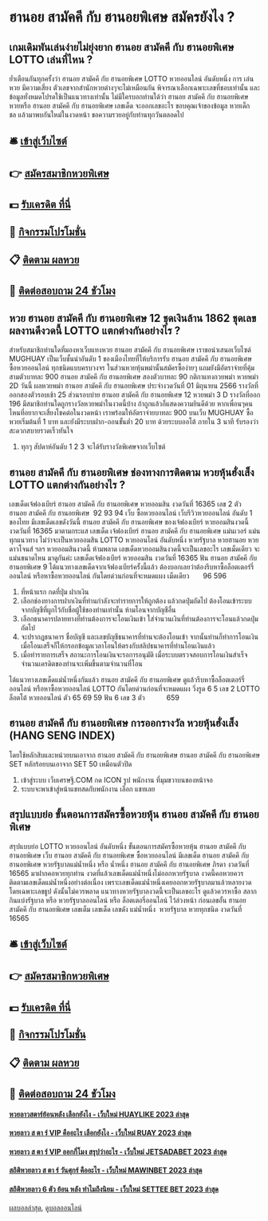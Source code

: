 # ฮานอย สามัคคี กับ ฮานอยพิเศษ สมัครยังไง ?
## เกมเดิมพันเล่นง่ายไม่ยุ่งยาก ฮานอย สามัคคี กับ ฮานอยพิเศษ LOTTO เล่นที่ไหน ?
ย้ำเตือนกันทุกครั้งว่า ฮานอย สามัคคี กับ ฮานอยพิเศษ LOTTO หวยออนไลน์ อันดับหนึ่ง การ เล่นหวย มีความเสี่ยง ตัวเลขจากสำนักหวยต่างๆจะไม่เหมือนกัน พิจารณาเลือกเฉพาะเลขที่ชอบเท่านั้น และ ข้อมูลทั่งหมดโปรดใช้เป็นแนวทางเท่านั้น ไม่มีใครบอกท่านใด้ว่า ฮานอย สามัคคี กับ ฮานอยพิเศษ หวยหรือ ฮานอย สามัคคี กับ ฮานอยพิเศษ เลขเด็ด จะออกเลขอะไร ขอบคุณเจ้าของข้อมูล หวยเด็กชล แล้วมาพบกันใหม่ในงวดหน้า ขอความรวยอยู่กับท่านทุกวันตลอดไป

## 🛎 [เข้าสู่เว็บไซต์](https://bit.ly/3BG5bNw)
## 👉 [สมัครสมาชิกหวยพิเศษ](https://bit.ly/3BG5bNw)
## 💵 [รับเครดิต ที่นี่](https://bit.ly/3C3mvgS)
## 👑 [กิจกรรมโปรโมชั่น](https://bit.ly/3C3mvgS)
## 📋 [ติดตาม ผลหวย](https://bit.ly/3C3mvgS)
## 📱 [ติดต่อสอบถาม 24 ชัวโมง](https://bit.ly/3C3mvgS)

## หวย ฮานอย สามัคคี กับ ฮานอยพิเศษ 12 ชุดเงินล้าน 1862 ชุดเลขผลงานดีงวดนี้ LOTTO แตกต่างกันอย่างไร ?
สำหรับสมาชิกท่านใดที่มองหาเว็บแทงหวย ฮานอย สามัคคี กับ ฮานอยพิเศษ เราขอนำเสนอเว็บไซต์ MUGHUAY เป็นเว็บชั้นนำอันดับ 1 ของเมืองไทยที่ให้บริการรับ ฮานอย สามัคคี กับ ฮานอยพิเศษ ซื้อหวยออนไลน์ ทุกชนิดแบบครบวงจร ในส่วนหวยหุ้นพม่านั้นสมัครซื้อง่ายๆ แถมยังมีอัตราจ่ายที่คุ้มสามตัวบาทละ 900 ฮานอย สามัคคี กับ ฮานอยพิเศษ สองตัวบาทละ 90
กติกาแทงกวยพม่า หวยพม่า 2D วันนี้
ผลหวยพม่า ฮานอย สามัคคี กับ ฮานอยพิเศษ ประจำงวดวันที่ 01 มิถุนายน 2566 รางวัลที่ออกสองตัวรอบเช้า 25 ส่วนรอบบ่าย ฮานอย สามัคคี กับ ฮานอยพิเศษ 12 หวยพม่า 3 D รางวัลที่ออก 196 มีสมาชิกท่านใดถูกรางวัลหวยพม่าในงวดนี้บ้าง ถ้าถูกแล้วก็แสดงความยินดีด้วย หากเพื่อนๆคนไหนที่อยากจะเสี่ยงโชคต่อในงวดหน้า เราพร้อมให้อัตราจ่ายบาทละ 900 บนเว็บ MUGHUAY ซื้อหวยเริ่มต้นที่ 1 บาท และยังมีระบบฝาก-ถอนขั้นต่ำ 20 บาท ด้วยระบบออโต้ ภายใน 3 นาที รับรองว่าสะดวกสบายรวดเร็วทันใจ
1. ทุกๆ สัปดาห์อันดับ 1 2 3 จะได้รับรางวัลพิเศษจากเว็บไซต์

## ฮานอย สามัคคี กับ ฮานอยพิเศษ ช่องทางการติดตาม หวยหุ้นฮั่งเส็ง LOTTO แตกต่างกันอย่างไร ?
เลขเด็ดเจ้ฟองเบียร์ ฮานอย สามัคคี กับ ฮานอยพิเศษ หวยออมสิน งวดวันที่ 16365
เลข 2 ตัว     ฮานอย สามัคคี กับ ฮานอยพิเศษ  92 93 94
เว็บ ซื้อหวยออนไลน์ เว็บรีวิวหวยออนไลน์ อันดับ 1 ของไทย มีเลขเด็ดเลขดังวันนี้ ฮานอย สามัคคี กับ ฮานอยพิเศษ ของเจ้ฟองเบียร์ หวยออมสินงวดนี้ งวดวันที่ 16365 มาตามกระแส เลขเด็ด เจ้ฟองเบียร์ ฮานอย สามัคคี กับ ฮานอยพิเศษ แม่นเวอร์ แม่นทุกแนวทาง ไม่ว่าจะเป็นหวยออมสิน LOTTO หวยออนไลน์ อันดับหนึ่ง หวยรัฐบาล หวยฮานอย หวยดาวโจนส์ ฯลฯ หวยออมสินงวดนี้ ห้ามพลาด เลขเด็ดหวยออมสินงวดนี้จะเป็นเลขอะไร เลขเม็ดเดียว จะแม่นขนาดไหน มาดูกันค่ะ
เลขเด็ดเจ้ฟองเบียร์ หวยออมสิน งวดวันที่ 16365
ฟัน ฮานอย สามัคคี กับ ฮานอยพิเศษ 9
ได้แนวทางเลขเด็ดจากเจ้ฟองเบียร์ครั้งนี้แล้ว ต้องบอกเลยว่าต้องรีบหาซื้อล็อตเตอร์รี่ออนไลน์ หรือหาซื้อหวยออนไลน์ กันโดยด่วนก่อนที่จะหมดแผง
เม็ดเดียว       96 596
1. ที่หน้าแรก กดที่ปุ่ม ฝากเงิน
2. เลือกช่องทางการฝากเงินที่ท่านกำลังจะทำรายการให้ถูกต้อง แล้วกดปุ่มถัดไป ต้องโอนเข้าระบบจากบัญชีที่ผูกไว้กับชื่อผู้ใช้ของท่านเท่านั้น ห้ามโอนจากบัญชีอื่น
3. เลือกธนาคารปลายทางที่ท่านต้องการจะโอนเงินเข้า ใส่จำนวนเงินที่ท่านต้องการจะโอนแล้วกดปุ่มถัดไป
4. จะปรากฏธนาคาร ชื่อบัญชี และเลขบัญชีธนาคารที่ท่านจะต้องโอนเข้า จากนั้นท่านก็ทำการโอนเงิน เมื่อโอนเสร็จก็ให้กรอกข้อมูลเวลาโอนให้ตรงกับสลิปธนาคารที่ท่านโอนเงินแล้ว
5. เมื่อทำรายการเสร็จ สถานะการโอนเงินจะรอการอนุมัติ เมื่อระบบตรวจสอบการโอนเงินสำเร็จจำนวนเครดิตของท่านจะเพิ่มขึ้นตามจำนวนที่โอน

ได้แนวทางเลขเด็ดแม่น้ำหนึ่งกันแล้ว ฮานอย สามัคคี กับ ฮานอยพิเศษ ดูแล้วรีบหาซื้อล็อตเตอร์รี่ออนไลน์ หรือหาซื้อหวยออนไลน์ LOTTO กันโดยด่วนก่อนที่จะหมดแผง
วิ่งรูด 6 5
เลข 2 LOTTO ล็อตโต้ หวยออนไลน์ ตัว 65 69 59
ฟัน 6
เลข 3 ตัว           659

## ฮานอย สามัคคี กับ ฮานอยพิเศษ การออกรางวัล หวยหุ้นฮั่งเส็ง (HANG SENG INDEX)
โดยใช้หลักสิบและหน่วยบนเอาจาก ฮานอย สามัคคี กับ ฮานอยพิเศษ ฮานอย สามัคคี กับ ฮานอยพิเศษ SET หลักร้อยบนเอาจาก SET 50 เหมือนตัวปิด
1. เข้าสู่ระบบ เว็บเศรษฐี.COM กด ICON รูป พนักงาน ที่มุมขวาบนของหน้าจอ
2. ระบบจะพาเข้าสู่หน้าแชทสดกับพนักงาน เลือก แชทเลย

## สรุปแบบย่อ ขั้นตอนการสมัครซื้อหวยหุ้น ฮานอย สามัคคี กับ ฮานอยพิเศษ
สรุปแบบย่อ LOTTO หวยออนไลน์ อันดับหนึ่ง ขั้นตอนการสมัครซื้อหวยหุ้น ฮานอย สามัคคี กับ ฮานอยพิเศษ เว็บ ฮานอย สามัคคี กับ ฮานอยพิเศษ ซื้อหวยออนไลน์ มีเลขเด็ด ฮานอย สามัคคี กับ ฮานอยพิเศษ หวยรัฐบาลแม่น้ำหนึ่ง หรือ น้ำหนึ่ง ฮานอย สามัคคี กับ ฮานอยพิเศษ ภิรดา งวดวันที่ 16565 มาฝากคอหวยทุกท่าน งวดที่แล้วเลขเด็ดแม่น้ำหนึ่งไม่ออกหวยรัฐบาล งวดนี้คอหวยควรติดตามเลขเด็ดแม่น้ำหนึ่งอย่างต่อเนื่อง เพราะเลขเด็ดแม่น้ำหนึ่งเคยออกหวยรัฐบาลมาแล้วหลายงวด โดยเฉพาะเลขธูป ดังนั้นไม่ควรพลาด แนวทางหวยรัฐบาลงวดนี้จะเป็นเลขอะไร ดูแล้วควรหาซื้อ สลากกินแบ่งรัฐบาล หรือ หวยรัฐบาลออนไลน์ หรือ ล็อตเตอรี่ออนไลน์ ไว้ล่วงหน้า ก่อนเลขอั้น ฮานอย สามัคคี กับ ฮานอยพิเศษ เลขเต็ม
เลขเด็ด เลขดัง แม่น้ำหนึ่ง  หวยรัฐบาล หวยทุกชนิด งวดวันที่ 16565

## 🛎 [เข้าสู่เว็บไซต์](https://bit.ly/3BG5bNw)
## 👉 [สมัครสมาชิกหวยพิเศษ](https://bit.ly/3BG5bNw)
## 💵 [รับเครดิต ที่นี่](https://bit.ly/3C3mvgS)
## 👑 [กิจกรรมโปรโมชั่น](https://bit.ly/3C3mvgS)
## 📋 [ติดตาม ผลหวย](https://bit.ly/3C3mvgS)
## 📱 [ติดต่อสอบถาม 24 ชัวโมง](https://bit.ly/3C3mvgS)

#### [หวยลาวสตาร์ย้อนหลัง เลือกยังไง - เว็บใหม่ HUAYLIKE 2023 ล่าสุด](https://atom.io/themes/หวยลาวสตาร์ย้อนหลัง%20เลือกยังไง%20-%20เว็บใหม่%20huaylike%202023%20ล่าสุด)
#### [หวยลาว ส ตา ร์ VIP คืออะไร เลือกยังไง - เว็บใหม่ RUAY 2023 ล่าสุด](https://atom.io/themes/หวยลาว%20ส%20ตา%20ร์%20vip%20คืออะไร%20เลือกยังไง%20-%20เว็บใหม่%20ruay%202023%20ล่าสุด)
#### [หวยลาว ส ตา ร์ VIP ออกกี่โมง สรุปว่าอะไร - เว็บใหม่ JETSADABET 2023 ล่าสุด](https://atom.io/themes/หวยลาว%20ส%20ตา%20ร์%20vip%20ออกกี่โมง%20สรุปว่าอะไร%20-%20เว็บใหม่%20jetsadabet%202023%20ล่าสุด)
#### [สถิติหวยลาว ส ตา ร์ วันศุกร์ คืออะไร - เว็บใหม่ MAWINBET 2023 ล่าสุด](https://atom.io/themes/สถิติหวยลาว%20ส%20ตา%20ร์%20วันศุกร์%20คืออะไร%20-%20เว็บใหม่%20mawinbet%202023%20ล่าสุด)
#### [สถิติหวยลาว 6 ตัว ย้อน หลัง ทำไมถึงนิยม - เว็บใหม่ SETTEE BET 2023 ล่าสุด](https://atom.io/themes/สถิติหวยลาว%206%20ตัว%20ย้อน%20หลัง%20ทำไมถึงนิยม%20-%20เว็บใหม่%20settee%20bet%202023%20ล่าสุด)

[ผลบอลล่าสุด](https://siamsport.tv "ผลบอลล่าสุด"), [ดูบอลออนไลน์](https://siamsport.tv/ดูบอลสด "ดูบอลออนไลน์")